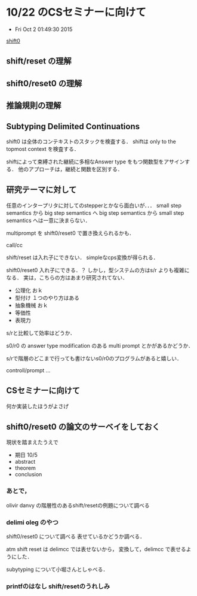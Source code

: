 # 10/22 のCSセミナーに向けて
* Fri Oct  2 01:49:30 2015


[shift0](http://www.tilk.eu/shift0/)

## shift/reset の理解

## shift0/reset0 の理解

## 推論規則の理解


## Subtyping Delimited Continuations

shift0 は全体のコンテキストのスタックを検査する．
shiftは only to the topmost context を検査する．

shiftによって束縛された継続に多相なAnswer type をもつ関数型をアサインする．
他のアプローチは，継続と関数を区別する．

## 研究テーマに対して
任意のインタープリタに対してのstepperとかなら面白いが．．．
small step semantics から big step semantics へ
big step semantics から small step semantics へは一意に決まらない．

multiprompt を shift0/reset0 で置き換えられるかも．

call/cc

shift/reset
は入れ子にできない．
simpleなcps変換が得られる．

shift0/reset0
入れ子にできる．？
しかし，型システムの方はs/r よりも複雑になる．
実は，こちらの方はあまり研究されてない．

* 公理化 おｋ
* 型付け １つのやり方はある
* 抽象機械 おｋ
* 等価性
* 表現力

s/rと比較して効率はどうか．

s0/r0 の answer type modification のある multi prompt とかがあるかどうか．

s/rで階層のどこまで行っても書けないs0/r0のプログラムがあると嬉しい．

controll/prompt
...

## CSセミナーに向けて
何か実装したほうがよさげ


## shift0/reset0 の論文のサーベイをしておく
現状を踏まえたうえで
* 期日 10/5
* abstract
* theorem
* conclusion

### あとで，
olivir danvy の階層性のあるshift/resetの例題について調べる

### delimi oleg のやつ
shift0/reset0 について調べる
表せているかどうか調べる．

atm shift reset は delimcc では表せないから，
変換して，delimcc で表せるようにした．

subytyping について小堀さんとしゃべる．

### printfのはなし shift/resetのうれしみ
